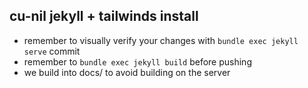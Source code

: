 ## cu-nil jekyll + tailwinds install

- remember to visually verify your changes with `bundle exec jekyll serve` commit
- remember to `bundle exec jekyll build` before pushing
- we build into docs/ to avoid building on the server
